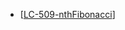 - [[LC-509-nthFibonacci]]


[//begin]: # "Autogenerated link references for markdown compatibility"
[LC-509-nthFibonacci]: ../algos/recursion/LC-509-nthFibonacci "509. Fibonacci Number"
[//end]: # "Autogenerated link references"